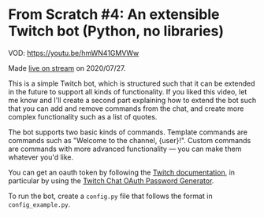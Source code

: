 # From Scratch #4: An extensible Twitch bot (Python, no libraries)

VOD: https://youtu.be/hmWN41GMVWw

Made [live on stream](https://twitch.tv/clumsycomputer) on 2020/07/27.

This is a simple Twitch bot, which is structured such that it can be extended in
the future to support all kinds of functionality. If you liked this video, let
me know and I'll create a second part explaining how to extend the bot such
that you can add and remove commands from the chat, and create more complex
functionality such as a list of quotes.

The bot supports two basic kinds of commands. Template commands are commands
such as "Welcome to the channel, {user}!". Custom commands are commands with
more advanced functionality — you can make them whatever you'd like.

You can get an oauth token by following the [Twitch
documentation](https://dev.twitch.tv/docs/irc), in particular by using the
[Twitch Chat OAuth Password Generator](https://twitchapps.com/tmi/).

To run the bot, create a `config.py` file that follows the format in `config_example.py`.
